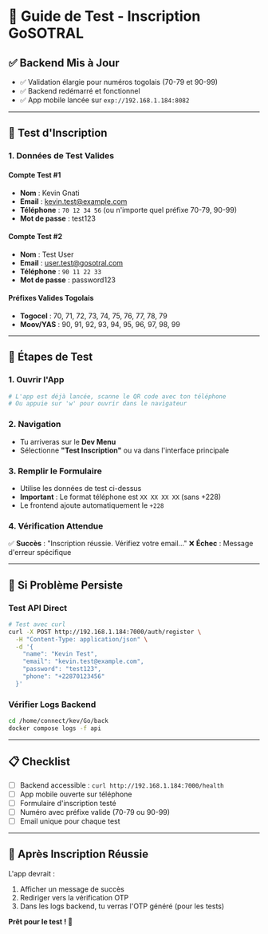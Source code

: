 # 🧪 Guide de Test - Inscription GoSOTRAL

## ✅ **Backend Mis à Jour**
- ✅ Validation élargie pour numéros togolais (70-79 et 90-99)
- ✅ Backend redémarré et fonctionnel
- ✅ App mobile lancée sur `exp://192.168.1.184:8082`

---

## 📱 **Test d'Inscription**

### 1. **Données de Test Valides**

#### **Compte Test #1**
- **Nom** : Kevin Gnati
- **Email** : kevin.test@example.com
- **Téléphone** : `70 12 34 56` (ou n'importe quel préfixe 70-79, 90-99)
- **Mot de passe** : test123

#### **Compte Test #2** 
- **Nom** : Test User
- **Email** : user.test@gosotral.com  
- **Téléphone** : `90 11 22 33`
- **Mot de passe** : password123

#### **Préfixes Valides Togolais**
- **Togocel** : 70, 71, 72, 73, 74, 75, 76, 77, 78, 79
- **Moov/YAS** : 90, 91, 92, 93, 94, 95, 96, 97, 98, 99

---

## 🎯 **Étapes de Test**

### 1. **Ouvrir l'App**
```bash
# L'app est déjà lancée, scanne le QR code avec ton téléphone
# Ou appuie sur 'w' pour ouvrir dans le navigateur
```

### 2. **Navigation**
- Tu arriveras sur le **Dev Menu**
- Sélectionne **"Test Inscription"** ou va dans l'interface principale

### 3. **Remplir le Formulaire**
- Utilise les données de test ci-dessus
- **Important** : Le format téléphone est `XX XX XX XX` (sans +228)
- Le frontend ajoute automatiquement le `+228`

### 4. **Vérification Attendue**
✅ **Succès** : "Inscription réussie. Vérifiez votre email..."
❌ **Échec** : Message d'erreur spécifique

---

## 🔧 **Si Problème Persiste**

### Test API Direct
```bash
# Test avec curl
curl -X POST http://192.168.1.184:7000/auth/register \
  -H "Content-Type: application/json" \
  -d '{
    "name": "Kevin Test",
    "email": "kevin.test@example.com", 
    "password": "test123",
    "phone": "+22870123456"
  }'
```

### Vérifier Logs Backend
```bash
cd /home/connect/kev/Go/back
docker compose logs -f api
```

---

## 📋 **Checklist**

- [ ] Backend accessible : `curl http://192.168.1.184:7000/health`
- [ ] App mobile ouverte sur téléphone
- [ ] Formulaire d'inscription testé
- [ ] Numéro avec préfixe valide (70-79 ou 90-99)
- [ ] Email unique pour chaque test

---

## 🎉 **Après Inscription Réussie**

L'app devrait :
1. Afficher un message de succès
2. Rediriger vers la vérification OTP
3. Dans les logs backend, tu verras l'OTP généré (pour les tests)

**Prêt pour le test ! 🚀**
